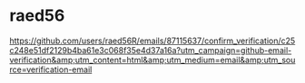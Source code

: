 # raed56
https://github.com/users/raed56R/emails/87115637/confirm_verification/c25c248e51df2129b4ba61e3c068f35e4d37a16a?utm_campaign=github-email-verification&amp;utm_content=html&amp;utm_medium=email&amp;utm_source=verification-email

